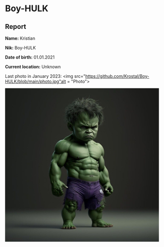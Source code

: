 # Boy-HULK

## Report

**Name:** Kristian

**Nik:** Boy-HULK

**Date of birth:** 01.01.2021

**Current location:** Unknown

Last photo in January 2023:
<img src="https://github.com/Krostal/Boy-HULK/blob/main/photo.jpg"alt = "Photo">

![Photo](https://github.com/Krostal/Boy-HULK/blob/main/photo.jpg)

